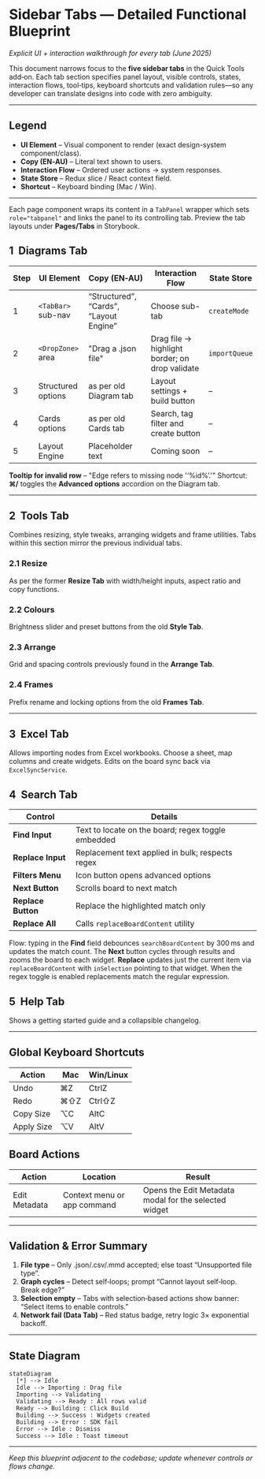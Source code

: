 # Sidebar Tabs — Detailed Functional Blueprint

_Explicit UI + interaction walkthrough for every tab (June 2025)_

This document narrows focus to the **five sidebar tabs** in the Quick Tools
add‑on. Each tab section specifies panel layout, visible controls, states,
interaction flows, tool‑tips, keyboard shortcuts and validation rules—so any
developer can translate designs into code with zero ambiguity.

---

## Legend

- **UI Element** – Visual component to render (exact design-system
  component/class).
- **Copy (EN‑AU)** – Literal text shown to users.
- **Interaction Flow** – Ordered user actions → system responses.
- **State Store** – Redux slice / React context field.
- **Shortcut** – Keyboard binding (Mac / Win).

---

Each page component wraps its content in a `TabPanel` wrapper which sets
`role="tabpanel"` and links the panel to its controlling tab. Preview the tab
layouts under **Pages/Tabs** in Storybook.

## 1  Diagrams Tab

| Step | UI Element         | Copy (EN‑AU)                           | Interaction Flow                               | State Store   |
| ---- | ------------------ | -------------------------------------- | ---------------------------------------------- | ------------- |
| 1    | `<TabBar>` sub-nav | “Structured”, “Cards”, “Layout Engine” | Choose sub-tab                                 | `createMode`  |
| 2    | `<DropZone>` area  | "Drag a .json file"                    | Drag file → highlight border; on drop validate | `importQueue` |
| 3    | Structured options | as per old Diagram tab                 | Layout settings + build button                 | –             |
| 4    | Cards options      | as per old Cards tab                   | Search, tag filter and create button           | –             |
| 5    | Layout Engine      | Placeholder text                       | Coming soon                                    | –             |

**Tooltip for invalid row** – "Edge refers to missing node '‘%id%’.'" Shortcut:
**⌘/** toggles the **Advanced options** accordion on the Diagram tab.

---

## 2  Tools Tab

Combines resizing, style tweaks, arranging widgets and frame utilities. Tabs
within this section mirror the previous individual tabs.

### 2.1 Resize

As per the former **Resize Tab** with width/height inputs, aspect ratio and copy
functions.

### 2.2 Colours

Brightness slider and preset buttons from the old **Style Tab**.

### 2.3 Arrange

Grid and spacing controls previously found in the **Arrange Tab**.

### 2.4 Frames

Prefix rename and locking options from the old **Frames Tab**.

---

## 3  Excel Tab

Allows importing nodes from Excel workbooks. Choose a sheet, map columns and
create widgets. Edits on the board sync back via `ExcelSyncService`.

## 4  Search Tab

| Control            | Details                                            |
| ------------------ | -------------------------------------------------- |
| **Find Input**     | Text to locate on the board; regex toggle embedded |
| **Replace Input**  | Replacement text applied in bulk; respects regex   |
| **Filters Menu**   | Icon button opens advanced options                 |
| **Next Button**    | Scrolls board to next match                        |
| **Replace Button** | Replace the highlighted match only                 |
| **Replace All**    | Calls `replaceBoardContent` utility                |

Flow: typing in the **Find** field debounces `searchBoardContent` by 300 ms and
updates the match count. The **Next** button cycles through results and zooms
the board to each widget. **Replace** updates just the current item via
`replaceBoardContent` with `inSelection` pointing to that widget. When the regex
toggle is enabled replacements match the regular expression.

## 5  Help Tab

Shows a getting started guide and a collapsible changelog.

---

## Global Keyboard Shortcuts

| Action     | Mac | Win/Linux |
| ---------- | --- | --------- |
| Undo       | ⌘Z  | CtrlZ     |
| Redo       | ⌘⇧Z | Ctrl⇧Z    |
| Copy Size  | ⌥C  | AltC      |
| Apply Size | ⌥V  | AltV      |

## Board Actions

| Action        | Location                    | Result                                                |
| ------------- | --------------------------- | ----------------------------------------------------- |
| Edit Metadata | Context menu or app command | Opens the Edit Metadata modal for the selected widget |

---

## Validation & Error Summary

1. **File type** – Only .json/.csv/.mmd accepted; else toast “Unsupported file
   type”.
2. **Graph cycles** – Detect self‑loops; prompt “Cannot layout self‑loop. Break
   edge?”
3. **Selection empty** – Tabs with selection‑based actions show banner: “Select
   items to enable controls.”
4. **Network fail (Data Tab)** – Red status badge, retry logic 3× exponential
   backoff.

---

## State Diagram

```mermaid
stateDiagram
  [*] --> Idle
  Idle --> Importing : Drag file
  Importing --> Validating
  Validating --> Ready : All rows valid
  Ready --> Building : Click Build
  Building --> Success : Widgets created
  Building --> Error : SDK fail
  Error --> Idle : Dismiss
  Success --> Idle : Toast timeout
```

---

_Keep this blueprint adjacent to the codebase; update whenever controls or flows
change._
